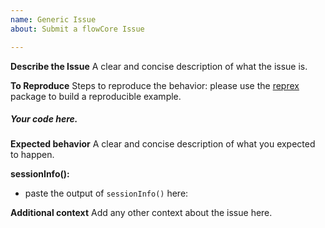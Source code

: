 ```yaml
---
name: Generic Issue
about: Submit a flowCore Issue

---
```


**Describe the Issue**
A clear and concise description of what the issue is.

**To Reproduce**
Steps to reproduce the behavior: please use the [reprex](https://cran.r-project.org/web/packages/reprex/index.html) package to build a reproducible example.

<!---
# To use reprex(), install the package:
`install.pacakges("reprex")`

- write your example code in a text file.
- copy the code to your clipboard.
- run `reprex()` at your R console.
- If successful, paste the revised contents of your clipboard below:
-->

##### Your code here.

**Expected behavior**
A clear and concise description of what you expected to happen.

**sessionInfo():**
- paste the output of `sessionInfo()` here:

**Additional context**
Add any other context about the issue here.
